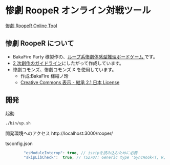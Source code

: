# 惨劇 RoopeR オンライン対戦ツール

[惨劇 RoopeR Online Tool](https://rooper-tool.web.app/)

## 惨劇 RoopeR について

- BakaFire Party 様製作の、[ループ系惨劇体感型推理ボードゲーム ](http://bakafire.main.jp/rooper/sr_top.htm)です。
- [2 次創作のガイドライン](http://bakafire.main.jp/rooper/sr_dl_04_sozai.htm)にしたがって作成しています。
- 惨劇コモンズ、惨劇コモンズ Χ を使用しています。
  - 作成:BakaFire 様紺ノ玲
  - [Creative Commons 表示 - 継承 2.1 日本 License](https://creativecommons.org/licenses/by-sa/2.1/jp/)

## 開発

起動

```
./bin/up.sh
```

開発環境へのアクセス
http://localhost:3000/rooper/

tsconfig.json

```js
        "esModuleInterop": true, // jszipを読み込むために必要
        "skipLibCheck":  true, // TS2707: Generic type 'SyncHook<T, R, AdditionalOptions>' requires between 1 and 3 type arguments.
```

